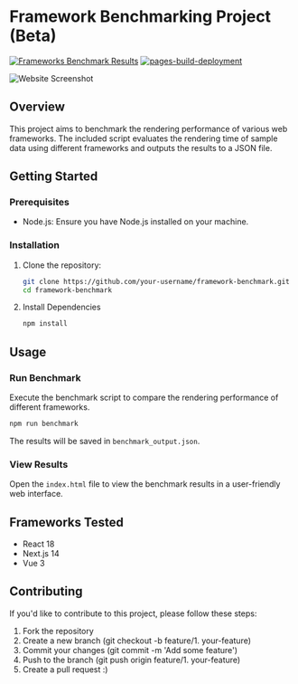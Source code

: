 # Framework Benchmarking Project (Beta)

[![Frameworks Benchmark Results](https://github.com/devmirza-bot/frameworks-benchmark/actions/workflows/update-results.yml/badge.svg)](https://github.com/devmirza-bot/frameworks-benchmark/actions/workflows/update-results.yml) [![pages-build-deployment](https://github.com/devmirza-bot/frameworks-benchmark/actions/workflows/pages/pages-build-deployment/badge.svg)](https://github.com/devmirza-bot/frameworks-benchmark/actions/workflows/pages/pages-build-deployment)

![Website Screenshot](https://github.com/devmirza-bot/frameworks-benchmark/assets/142266648/f77aae71-560a-40ce-814c-b4aab8d24f00)

## Overview

This project aims to benchmark the rendering performance of various web frameworks. The included script evaluates the rendering time of sample data using different frameworks and outputs the results to a JSON file.

## Getting Started

### Prerequisites

- Node.js: Ensure you have Node.js installed on your machine.

### Installation

1. Clone the repository:

   ```bash
   git clone https://github.com/your-username/framework-benchmark.git
   cd framework-benchmark

   ```

2. Install Dependencies

   ```bash
   npm install
   ```

## Usage

### Run Benchmark

Execute the benchmark script to compare the rendering performance of different frameworks.

```bash
npm run benchmark
```

The results will be saved in `benchmark_output.json`.

### View Results

Open the `index.html` file to view the benchmark results in a user-friendly web interface.

## Frameworks Tested

- React 18
- Next.js 14
- Vue 3

## Contributing

If you'd like to contribute to this project, please follow these steps:

1. Fork the repository
2. Create a new branch (git checkout -b feature/1. your-feature)
3. Commit your changes (git commit -m 'Add some feature')
4. Push to the branch (git push origin feature/1. your-feature)
5. Create a pull request :)
